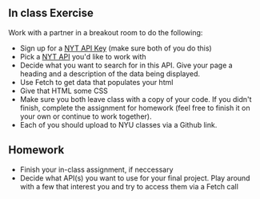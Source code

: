 
## In class Exercise

Work with a partner in a breakout room to do the following:

  * Sign up for a [NYT API Key](https://developer.nytimes.com/get-started) (make sure both of you do this)
  * Pick a [NYT API](https://developer.nytimes.com/get-started) you'd like to work with
  * Decide what you want to search for in this API. Give your page a heading and a description of the data being displayed.
  * Use Fetch to get data that populates your html
  * Give that HTML some CSS
  * Make sure you both leave class with a copy of your code. If you didn't finish, complete the assignment for homework (feel free to finish it on your own or continue to work together).
  * Each of you should upload to NYU classes via a Github link.

## Homework
  * Finish your in-class assignment, if neccessary
  * Decide what API(s) you want to use for your final project. Play around with a few that interest you and try to access them via a Fetch call
